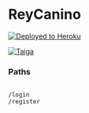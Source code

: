 # ReyCanino

[![Deployed to Heroku](https://www.herokucdn.com/deploy/button.png)](https://rey-canino.herokuapp.com/home)

[![Taiga](https://i.ibb.co/0tfSV0d/taiga-1-2.png)](https://tree.taiga.io/project/juance11-reycanino/timeline)


### Paths

```

/login
/register

```
